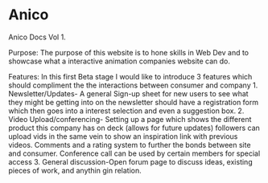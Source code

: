 # Anico

Anico Docs Vol 1.

Purpose: The purpose of this website is to hone skills in Web Dev and to showcase what a interactive animation companies website can do.

Features: In this first Beta stage I would like to introduce 3 features which should compliment the the interactions between consumer and company
    1. Newsletter/Updates- A general Sign-up sheet for new users to see what they might be getting into on the newsletter should have a registration form which then goes into a interest selection and even a suggestion box.
    2. Video Upload/conferencing- Setting up a page which shows the different product this company has on deck (allows for future updates) followers can upload vids in the same vein to show an inspiration link with previous videos. Comments and a rating system to further the bonds between site and consumer. Conference call can be used by certain members for special access
    3. General discussion-Open forum page to discuss ideas, existing pieces of work, and anythin gin relation.
